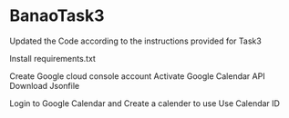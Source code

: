 # BanaoTask3
Updated the Code according to the instructions provided for Task3

Install requirements.txt

Create Google cloud console account
Activate Google Calendar API
Download Jsonfile

Login to Google Calendar and Create a calender to use
Use Calendar ID 
